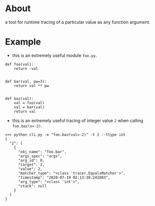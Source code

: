 # About
a tool for runtime tracing of a particular value as any function argument.

# Example
- this is an extremely useful module `foo.py`. 
```
def foo(val):
    return -val


def bar(val, pw=3):
    return val ** pw


def baz(val):
    val = foo(val)
    val = bar(val)
    return val
```
- this is an extremely useful tracing of integer value `2` when calling `foo.baz(x=-2)`.
```
>>> python cli.py -e "foo.baz(val=-2)" -t 2 --ttype int
{
  "2": [
    {
      "obj_name": "foo.bar",
      "args_spec": "args",
      "arg_id": 0,
      "target": 2,
      "value": 2,
      "matcher_type": "<class 'tracer.EqualsMatcher'>",
      "timestamp": "2020-07-19 02:13:38.241883",
      "arg_type": "<class 'int'>",
      "stack": null
    }
  ]
}
```